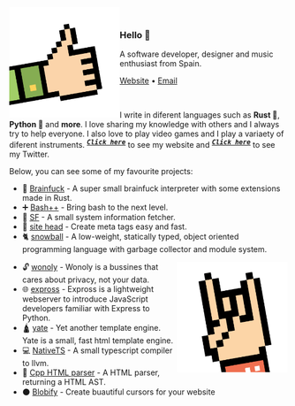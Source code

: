 
<img align="left" width="200" src="./img/hand2.png">

<br/>


### Hello 👋

A software developer, designer and music enthusiast from Spain.

<p>
  <a href="https://www-lac.vercel.app">Website</a> •
  <a href="mailto:mauro.balades@tutanota.com">Email</a>
</p>

<br/>

I write in diferent languages such as **Rust 🦀**, **Python 🐍** and **more**. I love sharing my knowledge with others and I always try to help everyone. I also love to play video games and I play a variaety of diferent instruments. <sup><kbd>***[Click here](https://maucode.com)***</kbd></sup> to see my website and <sup><kbd>***[Click here](https://twitter.com/Mauro60715204)***</kbd></sup> to see my Twitter.


Below, you can see some of my favourite projects:

* 🤯 [Brainfuck](https://github.com/mauro-balades/mini-brainfuck) - A super small brainfuck interpreter with some extensions made in Rust.
* ➕ [Bash++](https://github.com/mauro-balades/bash-plusplus) -  Bring bash to the next level.
* 🧑 [SF](https://github.com/mauro-balades/sf) -  A small system information fetcher.
* 🗿 [site head](https://github.com/mauro-balades/site-head) - Create meta tags easy and fast.
* 🐈 [snowball](https://github.com/snowball-lang/snowball) - A low-weight, statically typed, object oriented programming language with garbage collector and module system.

<img align="right" width="200" src="./img/hand1.png">

* 🔓 [wonoly](https://github.com/wonoly) - Wonoly is a bussines that cares about privacy, not your data.
* 🌐 [expross](https://github.com/mauro-balades/expross) - Expross is a lightweight webserver to introduce JavaScript developers familiar with Express to Python.
* 🛕 [yate](https://github.com/mauro-balades/yate) - Yet another template engine. Yate is a small, fast html template engine.
* 💻 [NativeTS](https://github.com/mauro-balades/NativeTS) - A small typescript compiler to llvm.
* 🌳 [Cpp HTML parser](https://github.com/mauro-balades/cpp-html-parser) - A HTML parser, returning a HTML AST.
* ⚫ [Blobify](https://github.com/mauro-balades/blobify) - Create buautiful cursors for your website

